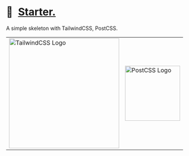# 📄 [Starter.]

A simple skeleton with TailwindCSS, PostCSS.

<table>
	<tr>
		<td>
			<picture>
				<source media="(prefers-color-scheme: dark)" srcset="https://nikolahristov.tech/Image/GitHub/tailwindcss-logotype-white.svg">
				<source media="(prefers-color-scheme: light)" srcset="https://nikolahristov.tech/Image/GitHub/tailwindcss-logotype.svg">
				<img alt="TailwindCSS Logo" src="https://nikolahristov.tech/Image/GitHub/tailwindcss-logotype-white.svg" width="300" />
			</picture>
		</td>
    	<td>
    		<picture>
    			<source media="(prefers-color-scheme: dark)" srcset="https://nikolahristov.tech/Image/GitHub/postcss.svg">
    			<img alt="PostCSS Logo" src="https://nikolahristov.tech/Image/GitHub/postcss.svg" width="150" />
    		</picture>
    	</td>
    </tr>
</table>

[Starter.]: https://npmjs.org/@playform/starter
